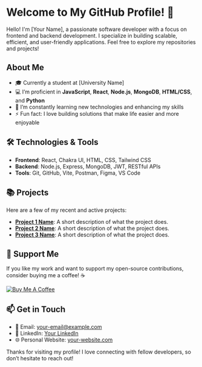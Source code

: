 # Welcome to My GitHub Profile! 👋

Hello! I'm [Your Name], a passionate software developer with a focus on frontend and backend development. I specialize in building scalable, efficient, and user-friendly applications. Feel free to explore my repositories and projects!

## About Me
- 🎓 Currently a student at [University Name]
- 💻 I’m proficient in **JavaScript**, **React**, **Node.js**, **MongoDB**, **HTML/CSS**, and **Python**
- 🌱 I’m constantly learning new technologies and enhancing my skills
- ⚡ Fun fact: I love building solutions that make life easier and more enjoyable

## 🛠️ Technologies & Tools
- **Frontend**: React, Chakra UI, HTML, CSS, Tailwind CSS
- **Backend**: Node.js, Express, MongoDB, JWT, RESTful APIs
- **Tools**: Git, GitHub, Vite, Postman, Figma, VS Code

## 📚 Projects
Here are a few of my recent and active projects:

- **[Project 1 Name](GitHub_Link)**: A short description of what the project does.
- **[Project 2 Name](GitHub_Link)**: A short description of what the project does.
- **[Project 3 Name](GitHub_Link)**: A short description of what the project does.

## 💸 Support Me
If you like my work and want to support my open-source contributions, consider buying me a coffee! ☕

[![Buy Me A Coffee](https://www.buymeacoffee.com/assets/img/custom_images/yellow_img.png)](https://www.buymeacoffee.com/yourusername)

## 📫 Get in Touch
- 📧 Email: [your-email@example.com](mailto:your-email@example.com)
- 💼 LinkedIn: [Your LinkedIn](https://www.linkedin.com/in/your-linkedin)
- 🌐 Personal Website: [your-website.com](https://your-website.com)

Thanks for visiting my profile! I love connecting with fellow developers, so don’t hesitate to reach out!
